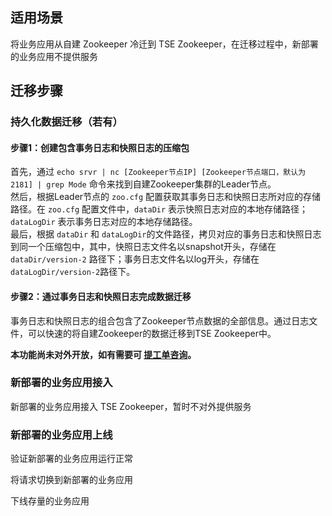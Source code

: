 
## 适用场景

将业务应用从自建 Zookeeper 冷迁到 TSE Zookeeper，在迁移过程中，新部署的业务应用不提供服务

## 迁移步骤

### 持久化数据迁移（若有）

#### 步骤1：创建包含事务日志和快照日志的压缩包
首先，通过 `echo srvr | nc [Zookeeper节点IP] [Zookeeper节点端口，默认为2181] | grep Mode` 命令来找到自建Zookeeper集群的Leader节点。   
然后，根据Leader节点的 `zoo.cfg` 配置获取其事务日志和快照日志所对应的存储路径。在 `zoo.cfg` 配置文件中，`dataDir` 表示快照日志对应的本地存储路径；`dataLogDir` 表示事务日志对应的本地存储路径。  
最后，根据 `dataDir` 和 `dataLogDir`的文件路径，拷贝对应的事务日志和快照日志到同一个压缩包中，其中，快照日志文件名以snapshot开头，存储在 `dataDir/version-2` 路径下；事务日志文件名以log开头，存储在`dataLogDir/version-2`路径下。   

#### 步骤2：通过事务日志和快照日志完成数据迁移 

事务日志和快照日志的组合包含了Zookeeper节点数据的全部信息。通过日志文件，可以快速的将自建Zookeeper的数据迁移到TSE Zookeeper中。

**本功能尚未对外开放，如有需要可 [提工单咨询](https://console.cloud.tencent.com/workorder/category)。**

### 新部署的业务应用接入

新部署的业务应用接入 TSE Zookeeper，暂时不对外提供服务

### 新部署的业务应用上线

验证新部署的业务应用运行正常

将请求切换到新部署的业务应用

下线存量的业务应用
